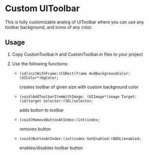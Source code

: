 Custom UIToolbar
================

This is fully customizable analog of UIToolbar where you can use any toolbar background, and icons of any color.

Usage
-----

1. Copy CustomToolbar.h and CustomToolbar.m files to your project

2. Use the following functions:

    - `(id)initWithFrame:(CGRect)frame AndBackgroundColor:(UIColor*)bgColor;`
        
        creates toolbar of given size with custom background color

    - `(void)AddToolbarItemWithImage: (UIImage*)image Target:(id)target Selector:(SEL)selector;`
        
        adds button to toolbar

    - `(void)RemoveButtonAtIndex:(int)index;`
        
        removes button

    - `(void)ButtonAtIndex:(int)index SetEnabled:(BOOL)enabled;`
        
        enables/disables toolbar button